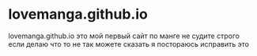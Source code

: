 # lovemanga.github.io
lovemanga.github.io
это мой первый сайт по манге не судите строго если делаю что то не так можете сказать я постораюсь исправить это 
